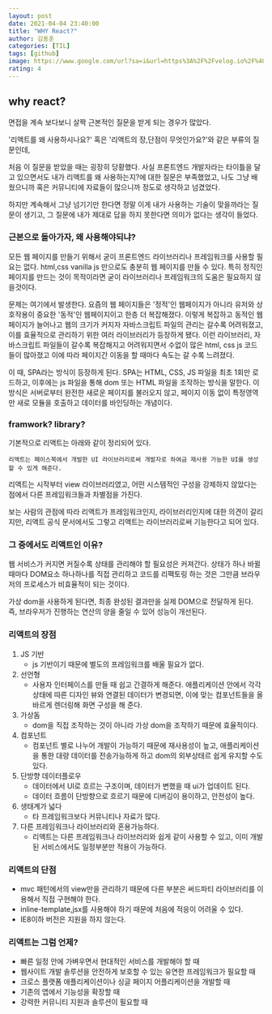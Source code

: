 ```yaml
---
layout: post
date: 2021-04-04 23:40:00
title: "WHY React?"
author: 김동훈
categories: [TIL]
tags: [github]
image: https://www.google.com/url?sa=i&url=https%3A%2F%2Fvelog.io%2F%40soom%2FReact-Router&psig=AOvVaw1J4hISghozjLTyCc6h53WD&ust=1617604197071000&source=images&cd=vfe&ved=0CAIQjRxqFwoTCKDj57X74-8CFQAAAAAdAAAAABAD
rating: 4
---
```


## why react?

면접을 계속 보다보니 살짝 근본적인 질문을 받게 되는 경우가 많았다.

'리액트를 왜 사용하시나요?' 혹은 '리액트의 장,단점이 무엇인가요?'와 같은 부류의 질문인데,

처음 이 질문을 받았을 때는 굉장히 당황했다. 사실 프론트엔드 개발자라는 타이틀을 달고 있으면서도 내가 리액트를 왜 사용하는지?에 대한 질문은 부족했었고, 나도 그냥 배웠으니까 혹은 커뮤니티에 자료들이 많으니까 정도로 생각하고 넘겼었다.

하지만 계속해서 그냥 넘기기만 한다면 정말 이게 내가 사용하는 기술이 맞을까라는 질문이 생기고, 그 질문에 내가 제대로 답을 하지 못한다면 의미가 없다는 생각이 들었다.

### 근본으로 돌아가자, 왜 사용해야되냐?

모든 웹 페이지를 만들기 위해서 굳이 프론트엔드 라이브러리나 프레임워크를 사용할 필요는 없다. html,css vanilla js 만으로도 충분히 웹 페이지를 만들 수 있다. 특히 정직인 페이지를 만드는 것이 목적이라면 굳이 라이브러리나 프레임워크의 도움은 필요하지 않을것이다.

문제는 여기에서 발생한다. 요즘의 웹 페이지들은 '정적'인 웹페이지가 아니라 유저와 상호작용이 중요한 '동적'인 웹페이지이고 한층 더 복잡해졌다. 이렇게 복잡하고 동적인 웹페이지가 늘어나고 웹의 크기가 커지자 자바스크립트 파일의 관리는 갈수록 어려워졌고, 이를 효율적으로 관리하기 위한 여러 라이브러리가 등장하게 됐다. 이런 라이브러리, 자바스크립트 파일들이 갈수록 복잡해지고 어려워지면서 수없이 많은 html, css js 코드들이 많아졌고 이에 따라 페이지간 이동을 할 때마다 속도는 갈 수록 느려졌다.

이 때, SPA라는 방식이 등장하게 된다. SPA는 HTML, CSS, JS 파일을 최초 1회만 로드하고, 이후에는 js 파일을 통해 dom 또는 HTML 파일을 조작하는 방식을 말한다. 이 방식은 서버로부터 완전한 새로운 페이지를 불러오지 않고, 페이지 이동 없이 특정영역만 새로 모듈을 호출하고 데이터를 바인딩하는 개념이다.

### framwork? library?

기본적으로 리액트는 아래와 같이 정리되어 있다.

`리액트는 페이스북에서 개발한 UI 라이브러리로써 개발자로 하여금 재사용 가능한 UI를 생성 할 수 있게 해준다.`

리액트는 시작부터 view 라이브러리였고, 어떤 시스템적인 구성을 강제하지 않았다는 점에서 다른 프레임워크들과 차별점을 가진다.

보는 사람의 관점에 따라 리액트가 프레임워크인지, 라이브러리인지에 대한 의견이 갈리지만, 리액트 공식 문서에서도 그렇고 리액트는 라이브러리로써 기능한다고 되어 있다.

### 그 중에서도 리액트인 이유?

웹 서비스가 커지면 커질수록 상태를 관리해야 할 필요성은 커져간다. 상태가 하나 바뀔 때마다 DOM요소 하나하나를 직접 관리하고 코드를 리팩토링 하는 것은 그만큼 브라우저의 프로세스가 비효율적이 되는 것이다.

가상 dom을 사용하게 된다면, 최종 완성된 결과만을 실제 DOM으로 전달하게 된다. 즉, 브라우저가 진행하는 연산의 양을 줄일 수 있어 성능이 개선된다.

### 리액트의 장점

1. JS 기반
   - js 기반이기 때문에 별도의 프레임워크를 배울 필요가 없다.
2. 선언형
   - 사용자 인터페이스를 만들 때 쉽고 간결하게 해준다. 애플리케이션 안에서 각각 상태에 따른 디자인 뷰와 연결된 데이터가 변경되면, 이에 맞는 컴포넌트들을 올바르게 렌더링해 화면 구성을 해 준다.
3. 가상돔
   - dom을 직접 조작하는 것이 아니라 가상 dom을 조작하기 때문에 효율적이다.
4. 컴포넌트
   - 컴포넌트 별로 나누어 개발이 가능하기 때문에 재사용성이 높고, 애플리케이션을 통한 대량 데이터를 전송가능하게 하고 dom의 외부상태르 쉽게 유지할 수도 있다.
5. 단방향 데이터플로우
   - 데이터에서 UI로 흐르는 구조이며, 데이터가 변했을 때 ui가 업데이트 된다.
   - 데이터 흐름이 단방향으로 흐르기 때문에 디버깅이 용이하고, 안전성이 높다.
6. 생태계가 넓다
   - 타 프레임워크보다 커뮤니티나 자료가 많다.
7. 다른 프레임워크나 라이브러리와 혼용가능하다.
   - 리액트는 다른 프레임워크나 라이브러리와 쉽게 같이 사용할 수 있고, 이미 개발된 서비스에서도 일정부분만 적용이 가능하다.

### 리액트의 단점

- mvc 패턴에서의 view만을 관리하기 때문에 다른 부분은 써드파티 라이브러리를 이용해서 직접 구현해야 한다.
- inline-template,jsx를 사용해야 하기 때문에 처음에 적응이 어려울 수 있다.
- IE8이하 버전은 지원을 하지 않는다.

### 리액트는 그럼 언제?

- 빠른 일정 안에 가벼우면서 현대적인 서비스를 개발해야 할 때
- 웹사이트 개발 솔루션을 안전하게 보호할 수 있는 유연한 프레임워크가 필요할 때
- 크로스 플랫폼 애플리케이션이나 싱글 페이지 어플리케이션을 개발할 때
- 기존의 앱에서 기능성을 확장할 때
- 강력한 커뮤니티 지원과 솔루션이 필요할 때
